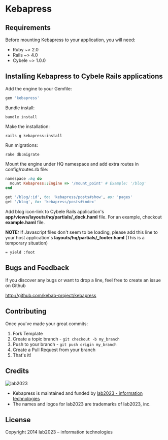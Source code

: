 # Kebapress

## Requirements

Before mounting Kebapress to your application, you will need:

* Ruby ~> 2.0
* Rails ~> 4.0
* Cybele ~> 1.0.0

## Installing Kebapress to Cybele Rails applications

Add the engine to your Gemfile:

```ruby
gem 'kebapress'
```

Bundle install:

```
bundle install
```

Make the installation:

```
rails g kebapress:install
```

Run migrations:

```
rake db:migrate
```

Mount the engine under HQ namespace and add extra routes in config/routes.rb file:

```ruby
namespace :hq do
  mount Kebapress::Engine => '/mount_point' # Example: '/blog'
end

get '/blog/:id', to: 'kebapress/posts#show', as: 'pages'
get '/blog', to: 'kebapress/posts#index'
```

Add blog icon-link to Cybele Rails application's **app/views/layouts/hq/partials/_dock.haml** file. For an example, checkout **example.haml** file.

**NOTE:** If Javascript files don't seem to be loading, please add this line to your host application's **layouts/hq/partials/_footer.haml** (This is a temporary situation)

```
= yield :foot
```

## Bugs and Feedback

If you discover any bugs or want to drop a line, feel free to create an issue on Github

http://github.com/kebab-project/kebapress

## Contributing

Once you've made your great commits:

1. Fork Template
2. Create a topic branch - `git checkout -b my_branch`
3. Push to your branch - `git push origin my_branch`
4. Create a Pull Request from your branch
5. That's it!

## Credits

![lab2023](http://lab2023.com/assets/images/named-logo.png)

- Kebapress is maintained and funded by [lab2023 - information technologies](http://lab2023.com/)
- The names and logos for lab2023 are trademarks of lab2023, inc.

## License

Copyright 2014 lab2023 – information technologies
